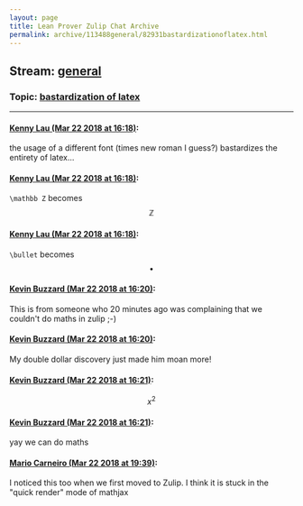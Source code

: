 ```yaml
---
layout: page
title: Lean Prover Zulip Chat Archive 
permalink: archive/113488general/82931bastardizationoflatex.html
---
```


## Stream: [general](index.html)
### Topic: [bastardization of latex](82931bastardizationoflatex.html)

---

#### [Kenny Lau (Mar 22 2018 at 16:18)](https://leanprover.zulipchat.com/#narrow/stream/113488-general/topic/bastardization%20of%20latex/near/124064895):
the usage of a different font (times new roman I guess?) bastardizes the entirety of latex...

#### [Kenny Lau (Mar 22 2018 at 16:18)](https://leanprover.zulipchat.com/#narrow/stream/113488-general/topic/bastardization%20of%20latex/near/124064933):
`\mathbb Z` becomes $$\mathbb Z$$

#### [Kenny Lau (Mar 22 2018 at 16:18)](https://leanprover.zulipchat.com/#narrow/stream/113488-general/topic/bastardization%20of%20latex/near/124064937):
`\bullet` becomes $$\bullet$$

#### [Kevin Buzzard (Mar 22 2018 at 16:20)](https://leanprover.zulipchat.com/#narrow/stream/113488-general/topic/bastardization%20of%20latex/near/124065048):
This is from someone who 20 minutes ago was complaining that we couldn't do maths in zulip ;-)

#### [Kevin Buzzard (Mar 22 2018 at 16:20)](https://leanprover.zulipchat.com/#narrow/stream/113488-general/topic/bastardization%20of%20latex/near/124065052):
My double dollar discovery just made him moan more!

#### [Kevin Buzzard (Mar 22 2018 at 16:21)](https://leanprover.zulipchat.com/#narrow/stream/113488-general/topic/bastardization%20of%20latex/near/124065060):
$$x^2$$

#### [Kevin Buzzard (Mar 22 2018 at 16:21)](https://leanprover.zulipchat.com/#narrow/stream/113488-general/topic/bastardization%20of%20latex/near/124065062):
yay we can do maths

#### [Mario Carneiro (Mar 22 2018 at 19:39)](https://leanprover.zulipchat.com/#narrow/stream/113488-general/topic/bastardization%20of%20latex/near/124073197):
I noticed this too when we first moved to Zulip. I think it is stuck in the "quick render" mode of mathjax

